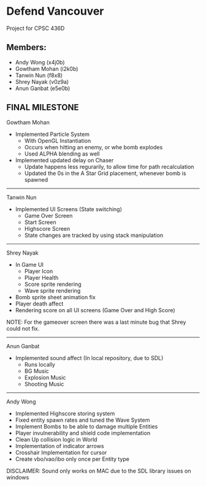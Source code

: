 # Defend Vancouver

Project for CPSC 436D

## Members:
* Andy Wong (x4j0b)
* Gowtham Mohan (i2k0b)
* Tanwin Nun (f8x8)
* Shrey Nayak (v0z9a)
* Anun Ganbat (e5e0b)

## FINAL MILESTONE

Gowtham Mohan

- Implemented Particle System
	- With OpenGL Instantiation
	- Occurs when hitting an enemy, or whe bomb explodes
	- Used ALPHA blending as well
- Implemented updated delay on Chaser
	- Update happens less regurarily, to allow time for path recalculation
	- Updated the 0s in the A Star Grid placement, whenever bomb is spawned
- - - - - - - - - - - - - - - - - - - - - - - - - - - - - - - - - - - - - - - - - - - - - 

Tanwin Nun 

- Implemented UI Screens (State switching)
	- Game Over Screen
	- Start Screen
	- Highscore Screen 
	- State changes are tracked by using stack manipulation

- - - - - - - - - - - - - - - - - - - - - - - - - - - - - - - - - - - - - - - - - - - - - 

Shrey Nayak

- In Game UI
	- Player Icon
	- Player Health
	- Score sprite rendering 
	- Wave sprite rendering 
- Bomb sprite sheet animation fix
- Player death affect
- Rendering score on all UI screens (Game Over and High Score)

NOTE: For the gameover screen there was a last minute bug that Shrey could not fix.

- - - - - - - - - - - - - - - - - - - - - - - - - - - - - - - - - - - - - - - - - - - - - 

Anun Ganbat

- Implemented sound affect (In local repository, due to SDL)
	- Runs locally
	- BG Music
	- Explosion Music
	- Shooting Music

- - - - - - - - - - - - - - - - - - - - - - - - - - - - - - - - - - - - - - - - - - - - - 

Andy Wong

- Implemented Highscore storing system
- Fixed entity spawn rates and tuned the Wave System
- Implement Bombs to be able to damage multiple Entities
- Player invulnerability and shield code implementation
- Clean Up collision logic in World
- Implementation of indicator arrows
- Crosshair Implementation for cursor
- Create vbo/vao/ibo only once per Entity type
 

DISCLAIMER: Sound only works on MAC due to the SDL library issues on windows





